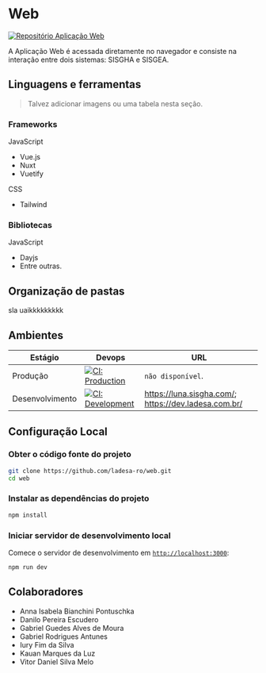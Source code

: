 # Web

<!-- #region conteudo -->

[![Repositório Aplicação Web][github-web-application-icon]][github-web-application-href]

A Aplicação Web é acessada diretamente no navegador e consiste na interação entre dois sistemas: SISGHA e SISGEA.

## Linguagens e ferramentas

> Talvez adicionar imagens ou uma tabela nesta seção.

### Frameworks

JavaScript

- Vue.js
- Nuxt
- Vuetify

CSS

- Tailwind

### Bibliotecas

JavaScript

- Dayjs
- Entre outras.

## Organização de pastas

sla uaikkkkkkkkk

## Ambientes

| Estágio         | Devops                                                       | URL                                                      |
| --------------- | ------------------------------------------------------------ | -------------------------------------------------------- |
| Produção        | [![CI: Production][action-ci-prod-src]][action-ci-prod-href] | `não disponível`.                                        |
| Desenvolvimento | [![CI: Development][action-ci-dev-src]][action-ci-dev-href]  | <https://luna.sisgha.com/>; <https://dev.ladesa.com.br/> |

## Configuração Local

### Obter o código fonte do projeto

```bash
git clone https://github.com/ladesa-ro/web.git
cd web
```

### Instalar as dependências do projeto

```bash
npm install
```

### Iniciar servidor de desenvolvimento local

Comece o servidor de desenvolvimento em [`http://localhost:3000`](http://localhost:3000):

```bash
npm run dev
```

## Colaboradores

- Anna Isabela Bianchini Pontuschka
- Danilo Pereira Escudero
- Gabriel Guedes Alves de Moura
- Gabriel Rodrigues Antunes
- Iury Fim da Silva
- Kauan Marques da Luz
- Vitor Daniel Silva Melo

<!-- Badges -->

<!-- Badges / GitHub -->

[github-web-application-icon]: https://img.shields.io/badge/GitHub-Web-black?style=for-the-badge&logo=GitHub&logoColor=white&labelColor=black&color=white
[github-web-application-href]: https://github.com/ladesa-ro/web

<!-- Badges / Actions / Production  -->

[action-ci-prod-src]: https://img.shields.io/github/actions/workflow/status/ladesa-ro/web/ci.yml?style=flat&logo=github&logoColor=white&label=CI@production&branch=production&labelColor=18181B
[action-ci-prod-href]: https://github.com/ladesa-ro/web/actions/workflows/ci.yml?query=branch%3Aproduction

<!-- Badges / Actions / Development  -->

[action-ci-dev-src]: https://img.shields.io/github/actions/workflow/status/ladesa-ro/web/ci.yml?style=flat&logo=github&logoColor=white&label=CI@development&branch=main&labelColor=18181B
[action-ci-dev-href]: https://github.com/ladesa-ro/web/actions/workflows/ci.yml?query=branch%3Amain

<!-- #endregion conteudo -->
